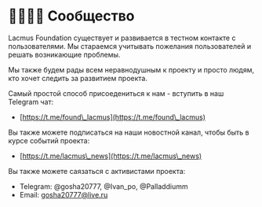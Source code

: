 # 👨👩👧👦 Сообщество

Lacmus Foundation существует и развивается в тестном контакте с пользователями. Мы стараемся учитывать пожелания пользователей и решать возникающие проблемы.

Мы также будем рады всем неравнодушным к проекту и просто людям, кто хочет следить за развитием проекта.

Самый простой способ присоедениться к нам - вступить в наш Telegram чат:

* [https://t.me/found\_lacmus](https://t.me/found\_lacmus)

Вы также можете подписаться на наши новостной канал, чтобы быть в курсе событий проекта:

* [https://t.me/lacmus\_news](https://t.me/lacmus\_news)

Вы также можете саязаться с активистами проекта:

* Telegram: @gosha20777, @Ivan\_po, @Palladdiumm &#x20;
* Email: gosha20777@live.ru
